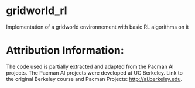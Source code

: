 # gridworld_rl
Implementation of a gridworld environnement with basic RL algorithms on it

# Attribution Information: 
The code used is partially extracted and adapted from the Pacman AI projects.
The Pacman AI projects were developed at UC Berkeley.
Link to the original Berkeley course and Pacman Projects: http://ai.berkeley.edu.
